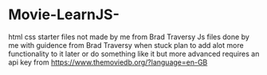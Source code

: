 ﻿# Movie-LearnJS-
html css starter files not made by me from Brad Traversy
Js files done by me with guidence from Brad Traversy when stuck 
plan to add alot more functionality to it later or do something like it but more advanced 
requires an api key from https://www.themoviedb.org/?language=en-GB
